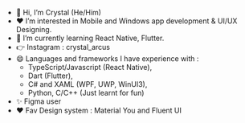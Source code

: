 - 👋 Hi, I’m Crystal (He/Him)
- ❤️ I’m interested in  Mobile and Windows app development & UI/UX Designing.
- 🎉 I’m currently learning React Native, Flutter.
- 👉 Instagram : crystal_arcus
- 😄 Languages and frameworks I have experience with :
    - TypeScript/Javascript (React Native),
    - Dart (Flutter),
    - C# and XAML (WPF, UWP, WinUI3),
    - Python, C/C++ (Just learnt for fun)
- ✨ Figma user
- ❤️ Fav Design system : Material You and Fluent UI
<!---
crystalarcus/crystalarcus is a ✨ special ✨ repository because its `README.md` (this file) appears on your GitHub profile.
You can click the Preview link to take a look at your changes.
--->
